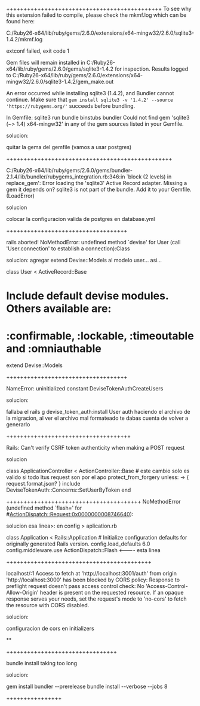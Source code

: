 
+++++++++++++++++++++++++++++++++++++++++++++
To see why this extension failed to compile, please check the mkmf.log which can
be found here:

C:/Ruby26-x64/lib/ruby/gems/2.6.0/extensions/x64-mingw32/2.6.0/sqlite3-1.4.2/mkmf.log

extconf failed, exit code 1

Gem files will remain installed in
C:/Ruby26-x64/lib/ruby/gems/2.6.0/gems/sqlite3-1.4.2 for inspection.
Results logged to
C:/Ruby26-x64/lib/ruby/gems/2.6.0/extensions/x64-mingw32/2.6.0/sqlite3-1.4.2/gem_make.out

An error occurred while installing sqlite3 (1.4.2), and Bundler cannot continue.
Make sure that `gem install sqlite3 -v '1.4.2' --source 'https://rubygems.org/'`
succeeds before bundling.

In Gemfile:
  sqlite3
         run  bundle binstubs bundler
Could not find gem 'sqlite3 (~> 1.4) x64-mingw32' in any of the gem sources
listed in your Gemfile.

solucion:

quitar la gema del gemfile (vamos a usar postgres)

++++++++++++++++++++++++++++++++++++++++++++++++

C:/Ruby26-x64/lib/ruby/gems/2.6.0/gems/bundler-2.1.4/lib/bundler/rubygems_integration.rb:346:in `block (2 levels) in replace_gem': Error loading the 'sqlite3' Active Record adapter. Missing a gem it depends on? sqlite3 is not part of the bundle. Add it to your Gemfile. (LoadError)
 

 solucion

 colocar la configuracion valida de postgres
 en database.yml

 +++++++++++++++++++++++++++++++++++

 rails aborted!
NoMethodError: undefined method `devise' for User (call 'User.connection' to establish a connection):Class

solucion:
 agregar   extend Devise::Models al modelo user... asi...

class User < ActiveRecord::Base
  # Include default devise modules. Others available are:
  # :confirmable, :lockable, :timeoutable and :omniauthable
  extend Devise::Models

  +++++++++++++++++++++++++++++++++++

NameError: uninitialized constant DeviseTokenAuthCreateUsers

solucion:

fallaba el 
rails g devise_token_auth:install User auth 
haciendo el archivo de la migracion, 
al ver el archivo mal formateado te dabas cuenta de volver a generarlo

++++++++++++++++++++++++++++++++++++

Rails: Can't verify CSRF token authenticity when making a POST request

solucion

class ApplicationController < ActionController::Base
        # este cambio solo es valido si todo ltus request son por el apo
        protect_from_forgery unless: -> { request.format.json? }
        include DeviseTokenAuth::Concerns::SetUserByToken
end

+++++++++++++++++++++++++++++++++++++++
NoMethodError (undefined method `flash=' for #<ActionDispatch::Request:0x0000000008746640>):

solucion
esa linea>: en config > aplication.rb


  class Application < Rails::Application
    # Initialize configuration defaults for originally generated Rails version.
    config.load_defaults 6.0
    config.middleware.use ActionDispatch::Flash <---- esta linea

++++++++++++++++++++++++++++++++++++++++++

localhost/:1 Access to fetch at 'http://localhost:3001/auth' from origin 'http://localhost:3000' has been blocked by CORS policy: Response to preflight request doesn't pass access control check: No 'Access-Control-Allow-Origin' header is present on the requested resource. If an opaque response serves your needs, set the request's mode to 'no-cors' to fetch the resource with CORS disabled.

solucion:

configuracion de cors en initializers 

**

++++++++++++++++++++++++++++++++

bundle install taking too long

solucion:

 gem install bundler --prerelease
 bundle install --verbose --jobs 8

++++++++++++++++

